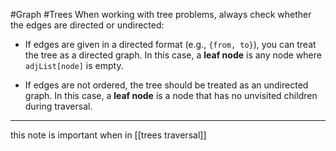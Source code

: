 #Graph #Trees 
When working with tree problems, always check whether the edges are directed or undirected:  
  
- If edges are given in a directed format (e.g., `{from, to}`), you can treat the tree as a directed graph. In this case, a **leaf node** is any node where `adjList[node]` is empty.  
  
- If edges are not ordered, the tree should be treated as an undirected graph. In this case, a **leaf node** is a node that has no unvisited children during traversal.


---
this note is important when in [[trees traversal]]